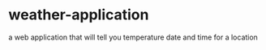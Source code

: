 # weather-application
a web application that will tell you temperature date and time for a location 


